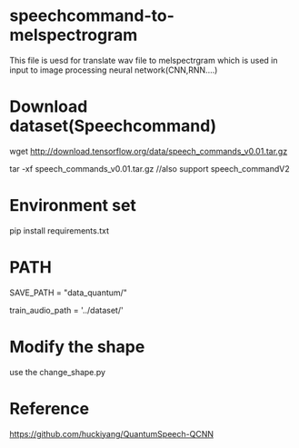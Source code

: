 # speechcommand-to-melspectrogram
This file is uesd for translate wav file to melspectrgram which is used in input to image processing neural network(CNN,RNN....)
# Download dataset(Speechcommand)
wget http://download.tensorflow.org/data/speech_commands_v0.01.tar.gz

tar -xf speech_commands_v0.01.tar.gz
//also support speech_commandV2
# Environment set
pip install requirements.txt
# PATH
SAVE_PATH = "data_quantum/" 

train_audio_path = '../dataset/'

# Modify the shape
use the change_shape.py

# Reference
https://github.com/huckiyang/QuantumSpeech-QCNN
